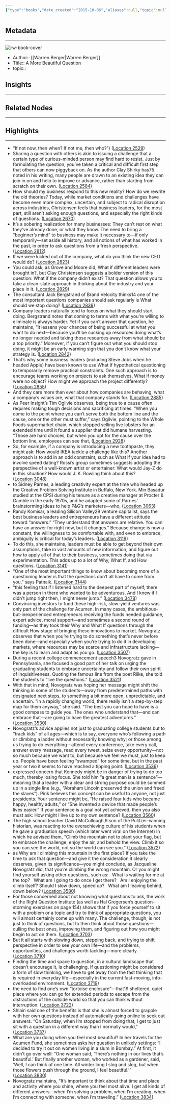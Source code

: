 ```yaml
---
{"type":"books","date_created":"2015-10-06","aliases":null,"topic":null,"url":null,"layout":null,"banner":null,"dg-publish":true,"tags":null,"permalink":"/300-biblio/100-books/a-more-beautiful-question/","dgPassFrontmatter":true,"created":"2023-10-20T12:44:15.000-05:00","updated":"2023-10-20T12:44:15.000-05:00"}
---
```


## Metadata
---
![rw-book-cover](https://images-na.ssl-images-amazon.com/images/I/41jVeRJNP9L._SL200_.jpg)
- Author:: [[Warren Berger\|Warren Berger]]
- Title:: A More Beautiful Question
- topic::  



## Insights
---
## Related Nodes
---

## Highlights 
---
- “If not now, then when? If not me, then who?”) ([Location 2529](https://readwise.io/to_kindle?action=open&asin=B00GC53AG8&location=2529))
- Sharing a question with others is akin to issuing a challenge that a certain type of curious-minded person may find hard to resist. Just by formulating the question, you’ve taken a critical and difficult first step that others can now piggyback on. As the author Clay Shirky has75 noted in his writing, many people are drawn to an existing idea they can join in on and help to improve or advance, rather than starting from scratch on their own. ([Location 2584](https://readwise.io/to_kindle?action=open&asin=B00GC53AG8&location=2584))
- How should my business respond to this new reality? How do we rewrite the old theories? Today, while market conditions and challenges have become even more complex, uncertain, and subject to radical disruption across industries, Christensen feels that business leaders, for the most part, still aren’t asking enough questions, and especially the right kinds of questions. ([Location 2670](https://readwise.io/to_kindle?action=open&asin=B00GC53AG8&location=2670))
- It’s a sobering realization for many businesses: They can’t rest on what they’ve already done, or what they know. The need to bring a “beginner’s mind” to business may make it necessary to—if only temporarily—set aside all history, and all notions of what has worked in the past, in order to ask questions from a fresh perspective. ([Location 2812](https://readwise.io/to_kindle?action=open&asin=B00GC53AG8&location=2812))
- If we were kicked out of the company, what do you think the new CEO would do? ([Location 2823](https://readwise.io/to_kindle?action=open&asin=B00GC53AG8&location=2823))
- You could ask, as Grove and Moore did, What if different leaders were brought in?, but Clay Christensen suggests a bolder version of this question: What if the company didn’t exist? That question allows you to take a clean-slate approach in thinking about the industry and your place in it. ([Location 2829](https://readwise.io/to_kindle?action=open&asin=B00GC53AG8&location=2829))
- The consultant Jack Bergstrand of Brand Velocity thinks14 one of the most important questions companies should ask regularly is What should we stop doing? ([Location 2839](https://readwise.io/to_kindle?action=open&asin=B00GC53AG8&location=2839))
- Company leaders naturally tend to focus on what they should start doing. Bergstrand notes that coming to terms with what you’re willing to eliminate is always harder. Yet if you can’t answer that question, he maintains, “it lessens your chances of being successful at what you want to do next—because you’ll be sucking up resources doing what’s no longer needed and taking those resources away from what should be a top priority.” Moreover, if you can’t figure out what you should stop doing, it might be an early warning sign that you don’t know what your strategy is. ([Location 2842](https://readwise.io/to_kindle?action=open&asin=B00GC53AG8&location=2842))
- That’s why some business leaders (including Steve Jobs when he headed Apple) have been known to use What If hypothetical questioning to temporarily remove practical constraints. One such approach is to encourage teams working on projects to ask themselves, What if money were no object? How might we approach the project differently? ([Location 2855](https://readwise.io/to_kindle?action=open&asin=B00GC53AG8&location=2855))
- And they care more than ever about how companies are behaving, what a company’s values are, what that company stands for. ([Location 2885](https://readwise.io/to_kindle?action=open&asin=B00GC53AG8&location=2885))
- As Peer Insight’s Tim Ogilvie observes, being true to a cause often requires making tough decisions and sacrificing at times. “When you come to the point where you can’t serve both the bottom line and the cause, one or the other must suffer,” says Ogilvie, pointing to the Whole Foods supermarket chain, which stopped selling live lobsters for an extended time until it found a supplier that did humane harvesting. “Those are hard choices, but when you opt for the cause over the bottom line, employees can see that, ([Location 2928](https://readwise.io/to_kindle?action=open&asin=B00GC53AG8&location=2928))
- So, for example, if a company is introducing a new toothpaste, they might ask: How would IKEA tackle a challenge like this? Another approach is to add in an odd constraint, such as What if your idea had to involve speed dating? Rossi’s group sometimes suggests adopting the perspective of a well-known artist or entertainer: What would Jay-Z do in this situation? How would J. K. Rowling think about this? ([Location 3048](https://readwise.io/to_kindle?action=open&asin=B00GC53AG8&location=3048))
- to Sidney Parnes, a leading creativity expert at the time who headed up the Creative Problem Solving Institute in Buffalo, New York. Min Basadur studied at the CPSI during his tenure as a creative manager at Procter & Gamble in the early 1970s, and he adapted some of Parnes’ brainstorming ideas to help P&G’s marketers—who, ([Location 3063](https://readwise.io/to_kindle?action=open&asin=B00GC53AG8&location=3063))
- Randy Komisar, a leading Silicon Valley29 venture capitalist, says the best business leaders and entrepreneurs have a different attitude toward “answers.” “They understand that answers are relative. You can have an answer for right now, but it changes.” Because change is now a constant, the willingness to be comfortable with, and even to embrace, ambiguity is critical for today’s leaders. ([Location 3119](https://readwise.io/to_kindle?action=open&asin=B00GC53AG8&location=3119))
- To do this, she maintains, leaders must be able to get beyond their own assumptions, take in vast amounts of new information, and figure out how to apply all of that to their business, sometimes doing that via experimentation. This adds up to a lot of Why, What If, and How questions. ([Location 3141](https://readwise.io/to_kindle?action=open&asin=B00GC53AG8&location=3141))
- “One of the most important things to know about becoming more of a questioning leader is that the questions don’t all have to come from you,” says Patnaik. ([Location 3144](https://readwise.io/to_kindle?action=open&asin=B00GC53AG8&location=3144))
- “this feeling that if I listened hard to the deepest part of myself, there was a person in there who wanted to be adventurous. And I knew if I didn’t jump right then, I might never jump.” ([Location 3478](https://readwise.io/to_kindle?action=open&asin=B00GC53AG8&location=3478))
- Convincing investors to fund these high-risk, slow-yield ventures was only part of the challenge for Acumen. In many cases, the ambitious-but-inexperienced entrepreneurs receiving the funds needed guidance, expert advice, moral support—and sometimes a second round of funding—as they took their Why and What If questions through the difficult How stage of bringing these innovations to market. Novogratz observes that when you’re trying to do something that’s never before been done—and especially when you’re trying to do it in developing markets, where resources may be scarce and infrastructure lacking—the key is to learn and adapt as you go. ([Location 3507](https://readwise.io/to_kindle?action=open&asin=B00GC53AG8&location=3507))
- During a recent college commencement speech3 Novogratz gave in Pennsylvania, she focused a good part of her talk on urging the graduating students to embrace uncertainty and follow their own spirit of inquisitiveness. Quoting the famous line from the poet Rilke, she told the students to “live the questions.” ([Location 3521](https://readwise.io/to_kindle?action=open&asin=B00GC53AG8&location=3521))
- With that in mind, Novogratz was hoping her message might shift the thinking in some of the students—away from predetermined paths with designated next steps, to something a bit more open, unpredictable, and uncertain. “In a rapidly changing world, there really isn’t a step-by-step map for them anyway,” she said. “The best you can hope to have is a good compass to guide you. The ones who understand that—and can embrace that—are going to have the greatest adventures.” ([Location 3530](https://readwise.io/to_kindle?action=open&asin=B00GC53AG8&location=3530))
- Novogratz’s advice applies not just to graduating college students but to “track kids” of all ages—which is to say, everyone who’s following a path or climbing a ladder without necessarily knowing why; or those among us trying to do everything—attend every conference, take every call, answer every message, read every tweet, seize every opportunity—not so much because we want to, but because we feel we must, just to keep up. People have been feeling “swamped” for some time, but in the past year or two it seems to have reached a tipping point: ([Location 3536](https://readwise.io/to_kindle?action=open&asin=B00GC53AG8&location=3536))
- expressed concern that Kennedy might be in danger of trying to do too much, thereby losing focus. She told him “a great man is a sentence”—meaning that a leader with a clear and strong purpose could be summed up in a single line (e.g., “Abraham Lincoln preserved the union and freed the slaves”). Pink believes this concept can be useful to anyone, not just presidents. Your sentence might be, “He raised four kids who became happy, healthy adults,” or “She invented a device that made people’s lives easier.” If your sentence is a goal not yet achieved, then you also must ask: How might I live up to my own sentence? ([Location 3560](https://readwise.io/to_kindle?action=open&asin=B00GC53AG8&location=3560))
- The high school teacher David McCullough,9 son of the Pulitzer-winning historian, was reacting to the overachieving culture of his students when he gave a graduation speech (which later went viral on the Internet) in which he advised them, “Climb the mountain not to plant your flag, but to embrace the challenge, enjoy the air, and behold the view. Climb it so you can see the world, not so the world can see you.” ([Location 3572](https://readwise.io/to_kindle?action=open&asin=B00GC53AG8&location=3572))
- as Why am I climbing this mountain in the first place? If you take the time to ask that question—and give it the consideration it clearly deserves, given its significance—you might conclude, as Jacqueline Novogratz did, that you’re climbing the wrong mountain. Or you might find yourself asking other questions, such as:   What is waiting for me at the top?   What am I going to do once I get there?   Am I enjoying the climb itself? Should I slow down, speed up?   What am I leaving behind, down below? ([Location 3580](https://readwise.io/to_kindle?action=open&asin=B00GC53AG8&location=3580))
- For those concerned about not knowing what questions to ask, the work of the Right Question Institute (as well as Hal Gregersen’s question-storming exercises on page 154) shows that if you force yourself to sit with a problem or a topic and try to think of appropriate questions, you will almost certainly come up with many. The challenge, though, is not just to think of questions, but to then think about those questions—culling the best ones, improving them, and figuring out how you might begin to act on them. ([Location 3703](https://readwise.io/to_kindle?action=open&asin=B00GC53AG8&location=3703))
- But it all starts with slowing down, stepping back, and trying to shift perspective in order to see your own life—and the problems, opportunities, and challenges worth tackling—more clearly. ([Location 3710](https://readwise.io/to_kindle?action=open&asin=B00GC53AG8&location=3710))
- Finding the time and space to question, in a cultural landscape that doesn’t encourage it, is challenging. If questioning might be considered a form of slow thinking, we have to get away from the fast thinking that is required in everyday life—especially in the current fast-moving, info-overloaded environment. ([Location 3719](https://readwise.io/to_kindle?action=open&asin=B00GC53AG8&location=3719))
- the need to find one’s own “tortoise enclosure”—that19 sheltered, quiet place where you can go for extended periods to escape from the distractions of the outside world so that you can think without interruption. ([Location 3722](https://readwise.io/to_kindle?action=open&asin=B00GC53AG8&location=3722))
- Shlain said one of the benefits is that she is almost forced to grapple with her own questions instead of automatically going online to seek out answers. “On Saturday, when I’m stopped from doing that, I get to just sit with a question in a different way than I normally would,” ([Location 3737](https://readwise.io/to_kindle?action=open&asin=B00GC53AG8&location=3737))
- What are you doing when you feel most beautiful? In her travels for the Acumen Fund, she sometimes asks her question in unlikely settings: “I decided to try it out on women living in a slum in Bombay.” At first, it didn’t go over well: “One woman said, ‘There’s nothing in our lives that’s beautiful.’ But finally another woman, who worked as a gardener, said, ‘Well, I can think of one time. All winter long I slog and slog, but when those flowers push through the ground, I feel beautiful.’” ([Location 3830](https://readwise.io/to_kindle?action=open&asin=B00GC53AG8&location=3830))
- Novogratz maintains, “It’s important to think about that time and place and activity where you shine, where you feel most alive. I get all kinds of different answers—when I’m solving a problem, when I’m creating, when I’m connecting with someone, when I’m traveling.” ([Location 3834](https://readwise.io/to_kindle?action=open&asin=B00GC53AG8&location=3834))
